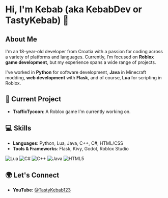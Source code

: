 # Hi, I'm Kebab (aka KebabDev or TastyKebab) 👋

## About Me

I'm an 18-year-old developer from Croatia with a passion for coding across a variety of platforms and languages. Currently, I’m focused on **Roblox game development**, but my experience spans a wide range of projects. 

I've worked in **Python** for software development, **Java** in Minecraft modding, **web development** with **Flask**, and of course, **Lua** for scripting in Roblox.

## 🚀 Current Project

- **TrafficTycoon**: A Roblox game I’m currently working on.

## 💻 Skills

- **Languages**: Python, Lua, Java, C++, C#, HTML/CSS
- **Tools & Frameworks**: Flask, Kivy, Godot, Roblox Studio

![Lua](https://img.shields.io/badge/lua-%232C2D72.svg?style=for-the-badge&logo=lua&logoColor=white) ![C#](https://img.shields.io/badge/c%23-%23239120.svg?style=for-the-badge&logo=csharp&logoColor=white) ![C++](https://img.shields.io/badge/c++-%2300599C.svg?style=for-the-badge&logo=c%2B%2B&logoColor=white) ![Java](https://img.shields.io/badge/java-%23ED8B00.svg?style=for-the-badge&logo=openjdk&logoColor=white) ![HTML5](https://img.shields.io/badge/html5-%23E34F26.svg?style=for-the-badge&logo=html5&logoColor=white)

## 🌍 Let's Connect

- **YouTube**: [@TastyKebab123](https://www.youtube.com/@TastyKebab123)
